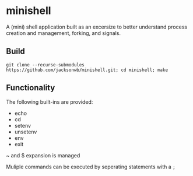 # minishell
A (mini) shell application built as an excersize to better understand process creation and management, forking, and signals.

## Build
`git clone --recurse-submodules https://github.com/jacksonwb/minishell.git; cd minishell; make`

## Functionality
The following built-ins are provided:
* echo
* cd
* setenv
* unsetenv
* env
* exit

~ and $ expansion is managed

Muliple commands can be executed by seperating statements with a `;`

